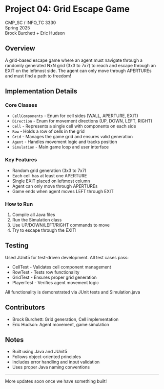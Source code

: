 # Project 04: Grid Escape Game

CMP_SC / INFO_TC 3330  
Spring 2025  
Brock Burchett + Eric Hudson

## Overview

A grid-based escape game where an agent must navigate through a randomly generated NxN grid (3x3 to 7x7) to reach and escape through an EXIT on the leftmost side. The agent can only move through APERTUREs and must find a path to freedom!

## Implementation Details

### Core Classes

- `CellComponents` - Enum for cell sides (WALL, APERTURE, EXIT)
- `Direction` - Enum for movement directions (UP, DOWN, LEFT, RIGHT)
- `Cell` - Represents a single cell with components on each side
- `Row` - Holds a row of cells in the grid
- `Grid` - Manages the game grid and ensures valid generation
- `Agent` - Handles movement logic and tracks position
- `Simulation` - Main game loop and user interface

### Key Features

- Random grid generation (3x3 to 7x7)
- Each cell has at least one APERTURE
- Single EXIT placed on leftmost column
- Agent can only move through APERTUREs
- Game ends when agent moves LEFT through EXIT

### How to Run

1. Compile all Java files
2. Run the Simulation class
3. Use UP/DOWN/LEFT/RIGHT commands to move
4. Try to escape through the EXIT!

## Testing

Used JUnit5 for test-driven development. All test cases pass:
- CellTest - Validates cell component management
- RowTest - Tests row functionality
- GridTest - Ensures proper grid generation
- PlayerTest - Verifies agent movement logic

All functionality is demonstrated via JUnit tests and Simulation.java

## Contributors

- Brock Burchett: Grid generation, Cell implementation
- Eric Hudson: Agent movement, game simulation

## Notes

- Built using Java and JUnit5
- Follows object-oriented principles
- Includes error handling and input validation
- Uses proper Java naming conventions

---

More updates soon once we have something built!

